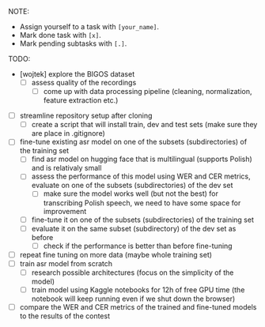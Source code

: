NOTE:

- Assign yourself to a task with `[your_name]`.
- Mark done task with `[x]`.
- Mark pending subtasks with `[.]`.

TODO:

- [wojtek] explore the BIGOS dataset
  - [ ] assess quality of the recordings
    - [ ] come up with data processing pipeline (cleaning, normalization, feature extraction etc.)
- [ ] streamline repository setup after cloning
  - [ ] create a script that will install train, dev and test sets (make sure they are place in .gitignore)
- [ ] fine-tune existing asr model on one of the subsets (subdirectories) of the training set
  - [ ] find asr model on hugging face that is multilingual (supports Polish) and is relativaly small
  - [ ] assess the performance of this model using WER and CER metrics, evaluate on one of the subsets (subdirectories) of the dev set
    - [ ] make sure the model works well (but not the best) for transcribing Polish speech, we need to have some space for improvement
  - [ ] fine-tune it on one of the subsets (subdirectories) of the training set
  - [ ] evaluate it on the same subset (subdirectory) of the dev set as before
    - [ ] check if the performance is better than before fine-tuning
- [ ] repeat fine tuning on more data (maybe whole training set)
- [ ] train asr model from scratch
  - [ ] research possible architectures (focus on the simplicity of the model)
  - [ ] train model using Kaggle notebooks for 12h of free GPU time (the notebook will keep running even if we shut down the browser)
- [ ] compare the WER and CER metrics of the trained and fine-tuned models to the results of the contest
